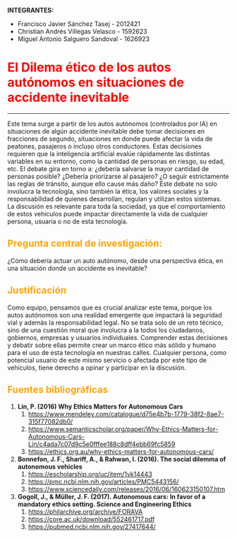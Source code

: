 **INTEGRANTES:**
* Francisco Javier Sánchez Tasej - 2012421
* Christian Andrés Villegas Velasco - 1592623
* Miguel Antonio Salguero Sandoval - 1626923
# <span style="color:red">El Dilema ético de los autos autónomos en situaciones de accidente inevitable</span>
<hr>

Este tema surge a partir de los autos autónomos (controlados por IA) en situaciones de algún accidente inevitable debe tomar decisiones en fracciones de segundo, situaciones en donde puede afectar la vida de peatones, pasajeros o incluso otros conductores. Estas decisiones requieren que la inteligencia artificial evalúe rápidamente las distintas variables en su entorno, como la cantidad de personas en riesgo, su edad, etc. El debate gira en torno a: ¿debería salvarse la mayor cantidad de personas posible? ¿Debería priorizarse al pasajero? ¿O seguir estrictamente las reglas de tránsito, aunque ello cause más daño? Este debate no solo involucra la tecnología, sino también la ética, los valores sociales y la responsabilidad de quienes desarrollan, regulan y utilizan estos sistemas. La discusión es relevante para toda la sociedad, ya que el comportamiento de estos vehículos puede impactar directamente la vida de cualquier persona, usuaria o no de esta tecnología.

## <span style="color:orange">Pregunta central de investigación:</span>
¿Cómo debería actuar un auto autónomo, desde una perspectiva ética, en una situación donde un accidente es inevitable?

## <span style="color:orange">Justificación</span>
Como equipo, pensamos que es crucial analizar este tema, porque los autos autónomos son una realidad emergente que impactará la seguridad vial y además la responsabilidad legal. No se trata solo de un reto técnico, sino de una cuestión moral que involucra a la todos los ciudadanos, gobiernos, empresas y usuarios individuales. Comprender estas decisiones y debatir sobre ellas permite crear un marco ético más sólido y humano para el uso de esta tecnología en nuestras calles. Cualquier persona, como potencial usuario de este mismo servicio o afectada por este tipo de vehículos, tiene derecho a opinar y participar en la discusión.

## <span style="color:orange">Fuentes bibliográficas</span>
1. **Lin, P. (2016) Why Ethics Matters for Autonomous Cars**
	1. https://www.mendeley.com/catalogue/d75e4b7b-1779-38f2-8ae7-315f77082db0/ 
	2. https://www.semanticscholar.org/paper/Why-Ethics-Matters-for-Autonomous-Cars-Lin/c4ada7c07d9c5e0fffee188c8dff4ebb69fc5859 
	3. https://ethics.org.au/why-ethics-matters-for-autonomous-cars/
2. **Bonnefon, J. F., Shariff, A., & Rahwan, I. (2016). The social dilemma of autonomous vehicles**
	1. https://escholarship.org/uc/item/1vk14443
	2. https://pmc.ncbi.nlm.nih.gov/articles/PMC5443156/
	3. https://www.sciencedaily.com/releases/2016/06/160623150107.htm
3. **Gogoll, J., & Müller, J. F. (2017). Autonomous cars: In favor of a mandatory ethics setting. Science and Engineering Ethics**
	1. https://philarchive.org/archive/FORAVA
	2. https://core.ac.uk/download/552461717.pdf
	3. https://pubmed.ncbi.nlm.nih.gov/27417644/